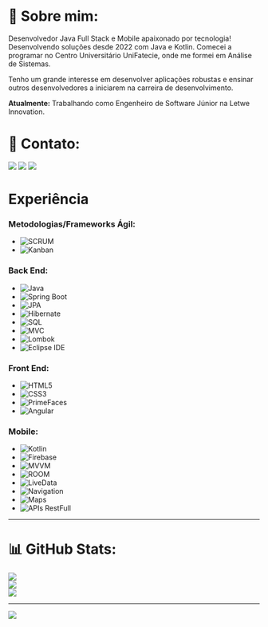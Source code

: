 # 💫 Sobre mim:
Desenvolvedor Java Full Stack e Mobile apaixonado por tecnologia! Desenvolvendo soluções desde 2022 com Java e Kotlin. Comecei a programar no Centro Universitário UniFatecie, onde me formei em Análise de Sistemas.

Tenho um grande interesse em desenvolver aplicações robustas e ensinar outros desenvolvedores a iniciarem na carreira de desenvolvimento.

**Atualmente:** Trabalhando como Engenheiro de Software Júnior na Letwe Innovation.

# 📧 Contato:

<a href="mailto:jucefino9890@gmail.com"><img src="https://img.shields.io/badge/Gmail-D14836?style=for-the-badge&logo=gmail&logoColor=white"/><a/>
<a href="https://www.linkedin.com/in/herick-kgb222/"><img src="https://img.shields.io/badge/LinkedIn-0077B5?style=for-the-badge&logo=linkedin&logoColor=white"/><a/>
<a href="https://wa.me/+553195309630"><img src="https://img.shields.io/badge/WhatsApp-25D366?style=for-the-badge&logo=whatsapp&logoColor=white"/><a/>

# Experiência

### Metodologias/Frameworks Ágil:
- ![SCRUM](https://img.shields.io/badge/SCRUM-6DB33F?style=for-the-badge&logoColor=white)
- ![Kanban](https://img.shields.io/badge/Kanban-0079BF?style=for-the-badge&logoColor=white)

### Back End: 
- ![Java](https://img.shields.io/badge/Java-007396?style=for-the-badge&logo=java&logoColor=white)
- ![Spring Boot](https://img.shields.io/badge/Spring_Boot-6DB33F?style=for-the-badge&logo=spring-boot&logoColor=white)
- ![JPA](https://img.shields.io/badge/JPA-02303A?style=for-the-badge&logoColor=white)
- ![Hibernate](https://img.shields.io/badge/Hibernate-59666C?style=for-the-badge&logo=hibernate&logoColor=white)
- ![SQL](https://img.shields.io/badge/SQL-4479A1?style=for-the-badge&logo=sql&logoColor=white)
- ![MVC](https://img.shields.io/badge/MVC-263238?style=for-the-badge&logoColor=white)
- ![Lombok](https://img.shields.io/badge/Lombok-BC2E26?style=for-the-badge&logoColor=white)
- ![Eclipse IDE](https://img.shields.io/badge/Eclipse_IDE-2C2255?style=for-the-badge&logo=eclipse&logoColor=white)

### Front End:
- ![HTML5](https://img.shields.io/badge/HTML5-E34F26?style=for-the-badge&logo=html5&logoColor=white)
- ![CSS3](https://img.shields.io/badge/CSS3-1572B6?style=for-the-badge&logo=css3&logoColor=white)
- ![PrimeFaces](https://img.shields.io/badge/PrimeFaces-0288D1?style=for-the-badge&logo=primefaces&logoColor=white)
- ![Angular](https://img.shields.io/badge/Angular-DD0031?style=for-the-badge&logo=angular&logoColor=white)

### Mobile: 
- ![Kotlin](https://img.shields.io/badge/Kotlin-0095D5?style=for-the-badge&logo=kotlin&logoColor=white)
- ![Firebase](https://img.shields.io/badge/Firebase-FFCA28?style=for-the-badge&logo=firebase&logoColor=white)
- ![MVVM](https://img.shields.io/badge/MVVM-02303A?style=for-the-badge&logoColor=white)
- ![ROOM](https://img.shields.io/badge/ROOM-FFD54F?style=for-the-badge&logoColor=white)
- ![LiveData](https://img.shields.io/badge/LiveData-018787?style=for-the-badge&logoColor=white)
- ![Navigation](https://img.shields.io/badge/Navigation-3DDC84?style=for-the-badge&logoColor=white)
- ![Maps](https://img.shields.io/badge/Maps-1976D2?style=for-the-badge&logo=google-maps&logoColor=white)
- ![APIs RestFull](https://img.shields.io/badge/APIs_RestFull-263238?style=for-the-badge&logoColor=white)

---

# 📊 GitHub Stats:
![](https://github-readme-stats.vercel.app/api?username=herickkgb&theme=default&hide_border=false&include_all_commits=true&count_private=true)<br/>
![](https://github-readme-streak-stats.herokuapp.com/?user=herickkgb&theme=default&hide_border=false)<br/>
![](https://github-readme-stats.vercel.app/api/top-langs/?username=herickkgb&theme=default&hide_border=false&include_all_commits=true&count_private=true&layout=compact)

---
[![](https://visitcount.itsvg.in/api?id=herickkgb&icon=0&color=0)](https://visitcount.itsvg.in)
